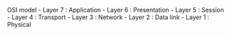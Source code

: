 OSI model
	-	Layer 7 : Application
	-	Layer 6 : Presentation
	-	Layer 5 : Session
	-	Layer 4 : Transport
	-	Layer 3 : Network
	-	Layer 2 : Data link
	-	Layer 1 : Physical